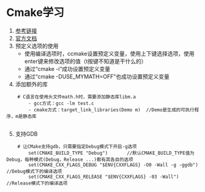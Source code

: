 # Cmake学习
1. [参考链接](https://www.hahack.com/codes/cmake/)
2. [官方文档](https://cmake.org/cmake/help/cmake2.4docs.html)
3. 预定义选项的使用
    - 使用编译选项时，ccmake设置预定义变量，使用上下键选择选项，使用enter键来修改选项的值（t按键不知道是干什么的）
    - 通过“cmake -i”成功设置预定义变量
    - 通过“cmake -DUSE_MYMATH=OFF”也成功设置预定义变量
4. 添加额外的库
```
    # C语言在使用头文件math.h时，需要添加静态库libm.a
        - gcc方式：gcc -lm test.c
        - cmake方式：target_link_libraries(Demo m)  //Demo是生成的可执行程序，m是静态库
    
```
5. 支持GDB
```
    # 让CMake支持gdb，只需要指定Debug模式下开启-g选项
        set(CMAKE_BUILD_TYPE "Debug")       //默认CMAKE_BUILD_TYPE值为Debug，每种模式(Debug，Release ...)都有其各自的选项
        set(CMAKE_CXX_FLAGS_DEBUG "$ENV{CXXFLAGS} -O0 -Wall -g -ggdb")      //Debug模式下的编译选项
        set(CMAKE_CXX_FLAGS_RELEASE "$ENV{CXXFLAGS} -03 -Wall")     //Release模式下的编译选项
```